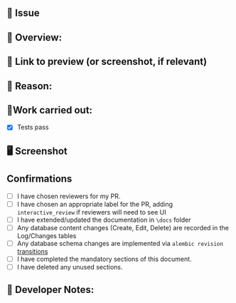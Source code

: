 <!-- 
Please ensure that you complete the following mandatory sections:

- Issue*
- Overview
- Reason*
- Work carried out
- Confirmations

* Only mandatory if working from a issue
 -->

## 🧰 Issue
<!-- [The issue the work was done for as an issue reference (e.g. `#1`)] 
     [Please use `fixes` if it fully resolves an issue (e.g. `fixes #321`)]
-->

## 🚀 Overview: 
<!-- [A summary of what you did in no more than one paragraph] -->

## 🔗 Link to preview (or screenshot, if relevant)
<!-- [If you're on a project which auto-deploys branches, link to the branches preview link here] -->

## 🤔 Reason: 
<!-- [Why did you do what you did? - This should be copied from the User Story part of the issue if it is available] -->

## 🔨Work carried out:

<!-- [A list of work you have done, use [markdown checklist format](https://github.blog/2013-01-09-task-lists-in-gfm-issues-pulls-comments/), if you leave any boxes unchecked, be sure to leave this PR as a draft. If the issue has Acceptance Criteria, you should include those items to show that you have accomplished the goals of the issue ] -->

- [x] Tests pass

## 🖥️ Screenshot
<!-- [If the work is UI related then paste a screenshot of the update here. Where possible, please use an animated screenshot.] -->

## Confirmations

- [ ] I have chosen reviewers for my PR.
- [ ] I have chosen an appropriate label for the PR, adding `interactive_review` if reviewers will need to see UI
- [ ] I have extended/updated the documentation in `\docs` folder
- [ ] Any database content changes (Create, Edit, Delete) are recorded in the Log/Changes tables
- [ ] Any database schema changes are implemented via `alembic revision` [transitions](https://pepys-import.readthedocs.io/en/latest/database_migration.html#how-to-use-it-for-developers)
- [ ] I have completed the mandatory sections of this document.
- [ ] I have deleted any unused sections.

## 📝 Developer Notes:
<!-- [Sometimes, extra notes are needed to add clarity to a PR, add them here] -->

